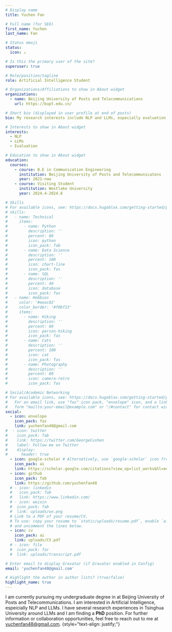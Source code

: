 ```yaml
---
# Display name
title: Yuchen Fan

# Full name (for SEO)
first_name: Yuchen
last_name: Fan

# Status emoji
status:
  icon: ☕️

# Is this the primary user of the site?
superuser: true

# Role/position/tagline
role: Artificial Intelligence Student

# Organizations/Affiliations to show in About widget
organizations:
  - name: Beijing University of Posts and Telecommunications
    url: https://bupt.edu.cn/

# Short bio (displayed in user profile at end of posts)
bio: My research interests include NLP and LLMs, especially evaluation of LLMs.

# Interests to show in About widget
interests:
  - NLP
  - LLMs
  - Evaluation

# Education to show in About widget
education:
  courses:
    - course: B.E in Communication Engineering
      institution: Beijing University of Posts and Telecommunicatons
      year: 2021-now
    - course: Visiting Student
      institution: Westlake University
      year: 2024.4-2024.8

# Skills
# For available icons, see: https://docs.hugoblox.com/getting-started/page-builder/#icons
# skills:
#   - name: Technical
#     items:
#       - name: Python
#         description: ''
#         percent: 80
#         icon: python
#         icon_pack: fab
#       - name: Data Science
#         description: ''
#         percent: 100
#         icon: chart-line
#         icon_pack: fas
#       - name: SQL
#         description: ''
#         percent: 40
#         icon: database
#         icon_pack: fas
#   - name: Hobbies
#     color: '#eeac02'
#     color_border: '#f0bf23'
#     items:
#       - name: Hiking
#         description: ''
#         percent: 60
#         icon: person-hiking
#         icon_pack: fas
#       - name: Cats
#         description: ''
#         percent: 100
#         icon: cat
#         icon_pack: fas
#       - name: Photography
#         description: ''
#         percent: 80
#         icon: camera-retro
#         icon_pack: fas

# Social/Academic Networking
# For available icons, see: https://docs.hugoblox.com/getting-started/page-builder/#icons
#   For an email link, use "fas" icon pack, "envelope" icon, and a link in the
#   form "mailto:your-email@example.com" or "/#contact" for contact widget.
social:
  - icon: envelope
    icon_pack: fas
    link: yuchenfan48@gmail.com
#  - icon: twitter
#    icon_pack: fab
#    link: https://twitter.com/GeorgeCushen
#    label: Follow me on Twitter
#    display:
#      header: true
  - icon: google-scholar # Alternatively, use `google-scholar` icon from `ai` icon pack
    icon_pack: ai
    link: https://scholar.google.com/citations?view_op=list_works&hl=en&hl=en&user=u75E9OsAAAAJ
  - icon: github
    icon_pack: fab
    link: https://github.com/yuchenfan48
  # - icon: linkedin
  #   icon_pack: fab
  #   link: https://www.linkedin.com/
  # - icon: weixin
  #  icon_pack: fab
  #  link: uploads/wx.png
  # Link to a PDF of your resume/CV.
  # To use: copy your resume to `static/uploads/resume.pdf`, enable `ai` icons in `params.yaml`,
  # and uncomment the lines below.
  - icon: cv
    icon_pack: ai
    link: uploads/CV.pdf
  # - icon: file
  #  icon_pack: far
  #  link: uploads/transcript.pdf

# Enter email to display Gravatar (if Gravatar enabled in Config)
email: 'yuchenfan48@gmail.com'

# Highlight the author in author lists? (true/false)
highlight_name: true
---
```


I am currently pursuing my undergraduate degree in at Beijing University of Posts and Telecommunications. I am interested in Artificial Intelligence, espeicially NLP and LLMs. I have several research experiences in Tsinghua University around LLMs and I am finding a **PhD** position. For further information or collaboration opportunities, feel free to reach out to me at yuchenfan48@gmail.com.
{style="text-align: justify;"}
